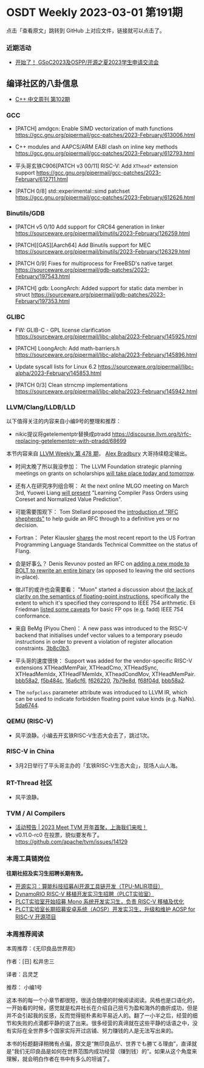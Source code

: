 # OSDT Weekly 2023-03-01 第191期

点击「查看原文」跳转到 GitHub 上对应文件，链接就可以点击了。

### 近期活动

- [开始了！ GSoC2023及OSPP/开源之夏2023学生申请交流会](https://mp.weixin.qq.com/s/VDF-yJ267uHczEO7QNeUqg)

## 编译社区的八卦信息

- [C++ 中文周刊 第102期](https://mp.weixin.qq.com/s/oLeE8cCo8TuXomLFJUWq7g)

### GCC

- [PATCH] amdgcn: Enable SIMD vectorization of math functions
  https://gcc.gnu.org/pipermail/gcc-patches/2023-February/613006.html

- C++ modules and AAPCS/ARM EABI clash on inline key methods
  https://gcc.gnu.org/pipermail/gcc-patches/2023-February/612793.html

- 平头哥玄铁C906[PATCH v3 00/11] RISC-V: Add `XThead*` extension support
  https://gcc.gnu.org/pipermail/gcc-patches/2023-February/612711.html

- [PATCH 0/8] std::experimental::simd patchset
  https://gcc.gnu.org/pipermail/gcc-patches/2023-February/612626.html

### Binutils/GDB

- [PATCH v5 0/10 Add support for CRC64 generation in linker
  https://sourceware.org/pipermail/binutils/2023-February/126259.html

- [PATCH][GAS][Aarch64] Add Binutils support for MEC
  https://sourceware.org/pipermail/binutils/2023-February/126329.html

- [PATCH 0/9] Fixes for multiprocess for FreeBSD's native target
  https://sourceware.org/pipermail/gdb-patches/2023-February/197543.html

- [PATCH] gdb: LoongArch: Added support for static data member in struct
  https://sourceware.org/pipermail/gdb-patches/2023-February/197353.html

### GLIBC

- FW: GLIB-C - GPL license clarification
  https://sourceware.org/pipermail/libc-alpha/2023-February/145925.html

- [PATCH] LoongArch: Add math-barriers.h
  https://sourceware.org/pipermail/libc-alpha/2023-February/145896.html

- Update syscall lists for Linux 6.2
  https://sourceware.org/pipermail/libc-alpha/2023-February/145853.html

- [PATCH 0/3] Clean strncmp implementations
  https://sourceware.org/pipermail/libc-alpha/2023-February/145942.html

### LLVM/Clang/LLDB/LLD


以下值得关注的内容来自小编9号的整理和推荐：

- nikic提议将getelementptr替换成ptradd https://discourse.llvm.org/t/rfc-replacing-getelementptr-with-ptradd/68699

本节内容来自 [LLVM Weekly 第 478 期](http://llvmweekly.org/issue/478)，
[Alex Bradbury](https://www.linkedin.com/in/alex-bradbury/) 大哥持续稳定输出。


* 时间太晚了所以我没参加： The LLVM Foundation strategic planning meetings on grants on scholarships [will take place today and tomorrow](https://discourse.llvm.org/t/strategic-planning-grants-scholarships-meeting-feb-27-28/68550).

* 还有人在研究序列组合啊： At the next online MLGO meeting on March 3rd, Yuowei Liang [will present](https://discourse.llvm.org/t/llvm-mlgo-meeting-march-3-2023/68687) "Learning Compiler Pass Orders using Coreset and Normalized Value Prediction".

* 可能需要围观下： Tom Stellard proposed the [introduction of "RFC shepherds"](https://discourse.llvm.org/t/rfc-rfc-shepherds/68666) to help guide an RFC through to a definitive yes or no decision.

* Fortran： Peter Klausler [shares](https://discourse.llvm.org/t/flang-liaison-report-to-j3/68468/2) the most recent report to the US Fortran Programming Language Standards Technical Committee on the status of Flang.

* 会是好事么？ Denis Revunov posted an RFC on [adding a new mode to BOLT to rewrite an entire binary](https://discourse.llvm.org/t/bolt-rfc-a-new-mode-to-rewrite-entire-binary/68674) (as opposed to leaving the old sections in-place).

* 做JIT的或许也会需要看： "Muon" started a discussion about [the lack of clarity on the semantics of floating-point instructions](https://discourse.llvm.org/t/semantics-of-floating-point-instructions-are-unclear/68733), specifically the extent to which it's specified they correspond to IEEE 754 arithmetic. Eli Friedman [listed some caveats](https://discourse.llvm.org/t/semantics-of-floating-point-instructions-are-unclear/68733/4) for basic FP ops (e.g. fadd) IEEE 754 conformance.

* 来自 BeMg (Piyou Chen)： A new pass was introduced to the RISC-V backend that initialises undef vector values to a temporary pseudo instructions in order to prevent a violation of register allocation constraints.  [3b8c0b3](https://reviews.llvm.org/rG3b8c0b342e16).

* 平头哥的速度很快： Support was added for the vendor-specific RISC-V extensions XTHeadMemPair, XTHeadCmo, XTHeadSync, XTHeadMemIdx, XTHeadFMemIdx, XTheadCondMov, XTHeadMemPair.
  [bbb58a2](https://reviews.llvm.org/rGbbb58a2302c6),
  [f5b484c](https://reviews.llvm.org/rGf5b484c56f7b),
  [16a6cf6](https://reviews.llvm.org/rG16a6cf6a99c2),
  [f626220](https://reviews.llvm.org/rGf6262201d8fd),
  [7b79e8d](https://reviews.llvm.org/rG7b79e8d45576),
  [f68f04d](https://reviews.llvm.org/rGf68f04d07c69),
  [bbb58a2](https://reviews.llvm.org/rGbbb58a2302c6).

* The `nofpclass` parameter attribute was introduced to LLVM IR, which can be used to indicate forbidden floating point value kinds (e.g. NaNs).
  [5da6744](https://reviews.llvm.org/rG5da674492a5a).

### QEMU (RISC-V)

- 风平浪静。小编去开玄铁RISC-V生态大会去了，跳过1次。

### RISC-V in China

- 3月2日举行了平头哥主办的「玄铁RISC-V生态大会」，现场人山人海。

### RT-Thread 社区

- 风平浪静。

### TVM / AI Compilers

- [活动预告 | 2023 Meet TVM 开年首聚，上海我们来啦！](https://mp.weixin.qq.com/s/OLHBUxTrTe49ys_-ANsa-A)
- v0.11.0-rc0 在投票，貌似要发布了。
  https://github.com/apache/tvm/issues/14129

### 本周工具链岗位

**往期社招及实习生招聘长期有效。**

- [开源实习：算能科技招募AI开源工具链开发（TPU-MLIR项目）](https://mp.weixin.qq.com/s/IBJh0ip4k11PzIMZecsWSw)
- [DynamoRIO RISC-V 移植开发实习生招聘（PLCT实验室）](https://mp.weixin.qq.com/s/J_5TjT6DOqeOXJXQI5VQxw)
- [PLCT实验室开始招募 Mono 系统开发实习生，负责 RISC-V 移植及优化](https://mp.weixin.qq.com/s/whEW7Hay1jIP1tBzIPay1A)
- [PLCT实验室长期招募安卓系统（AOSP）开发实习生，升级和维护 AOSP for RISC-V 开源项目](https://mp.weixin.qq.com/s/dJP2cEB1nex2inR5c-cJog)


### 本周推荐阅读

本周推荐：《无印良品世界观》

作者：[日] 松井忠三

译者：吕灵芝

推荐： 小编1号

这本书的每一个小章节都很短，很适合随便的时候阅读阅读。风格也是口语化的，一开始看的时候，感觉就是松井社长在介绍自己扭亏为盈和海外的曲折成功，但是并不会引起我的反感，反而觉得挺朴素和平易近人的。翻了一小半之后，经营的细节和失败的点滴都平静的说了出来。很多经营的真谛就在这些平静的话语之中，没有实际在全世界多个国家实际开过店铺、努力赚钱的人是无法写出来的。

本书的标题翻译稍微有点偏，原文是“無印良品が、世界でも勝てる理由”，直译就是“我们无印良品是如何在世界范围内成功经营（赚到钱）的”。如果从这个角度来理解，就会明白作者在书中有多么的坦诚了。

